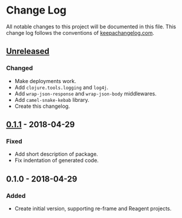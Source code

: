 # Change Log

All notable changes to this project will be documented in this file. This change
log follows the conventions of [keepachangelog.com](http://keepachangelog.com/).

## [Unreleased]
### Changed
- Make deployments work.
- Add `clojure.tools.logging` and `log4j`.
- Add `wrap-json-response` and `wrap-json-body` middlewares.
- Add `camel-snake-kebab` library.
- Create this changelog.

## [0.1.1] - 2018-04-29
### Fixed
- Add short description of package.
- Fix indentation of generated code.

## 0.1.0 - 2018-04-29
### Added
- Create initial version, supporting re-frame and Reagent projects.

[Unreleased]: https://github.com/joncol/jco-re-frame-template/compare/0.1.1...HEAD
[0.1.1]: https://github.com/joncol/jco-re-frame-template/compare/0.1.0...0.1.1
